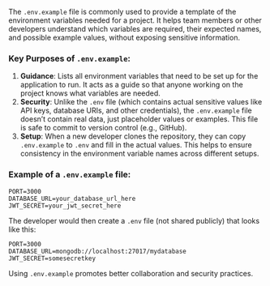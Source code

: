 The `.env.example` file is commonly used to provide a template of the environment variables needed for a project. It helps team members or other developers understand which variables are required, their expected names, and possible example values, without exposing sensitive information.

### Key Purposes of `.env.example`:
1. **Guidance**: Lists all environment variables that need to be set up for the application to run. It acts as a guide so that anyone working on the project knows what variables are needed.
2. **Security**: Unlike the `.env` file (which contains actual sensitive values like API keys, database URIs, and other credentials), the `.env.example` file doesn’t contain real data, just placeholder values or examples. This file is safe to commit to version control (e.g., GitHub).
3. **Setup**: When a new developer clones the repository, they can copy `.env.example` to `.env` and fill in the actual values. This helps to ensure consistency in the environment variable names across different setups.

### Example of a `.env.example` file:
```plaintext
PORT=3000
DATABASE_URL=your_database_url_here
JWT_SECRET=your_jwt_secret_here
```

The developer would then create a `.env` file (not shared publicly) that looks like this:

```plaintext
PORT=3000
DATABASE_URL=mongodb://localhost:27017/mydatabase
JWT_SECRET=somesecretkey
```

Using `.env.example` promotes better collaboration and security practices.